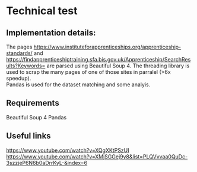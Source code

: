 # Technical test

## Implementation details:
The pages https://www.instituteforapprenticeships.org/apprenticeship-standards/ and https://findapprenticeshiptraining.sfa.bis.gov.uk/Apprenticeship/SearchResults?Keywords= are parsed using Beautiful Soup 4. 
The threading library is used to scrap the many pages of one of those sites in parralel (>6x speedup).  
Pandas is used for the dataset matching and some analyis.

## Requirements
Beautiful Soup 4
Pandas

## Useful links
https://www.youtube.com/watch?v=XQgXKtPSzUI
https://www.youtube.com/watch?v=XMjSGGej9y8&list=PLQVvvaa0QuDc-3szzjeP6N6b0aDrrKyL-&index=6

